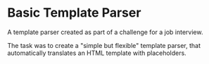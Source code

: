 # Basic Template Parser

A template parser created as part of a challenge for a job interview.

The task was to create a "simple but flexible" template parser, that automatically translates an HTML template with placeholders.